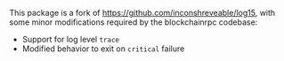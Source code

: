 This package is a fork of https://github.com/inconshreveable/log15, with some
minor modifications required by the blockchainrpc codebase:

 * Support for log level `trace`
 * Modified behavior to exit on `critical` failure
